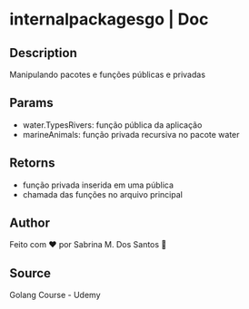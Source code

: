 # internalpackagesgo | Doc

## Description 
Manipulando pacotes e funções públicas e privadas

 ## Params
- water.TypesRivers: função pública da aplicação
- marineAnimals: função privada recursiva no pacote water

 ## Retorns
- função privada inserida em uma pública
- chamada das funções no arquivo principal

 ## Author
 Feito com ❤️ por Sabrina M. Dos Santos 🚀

 ## Source
 Golang Course - Udemy
